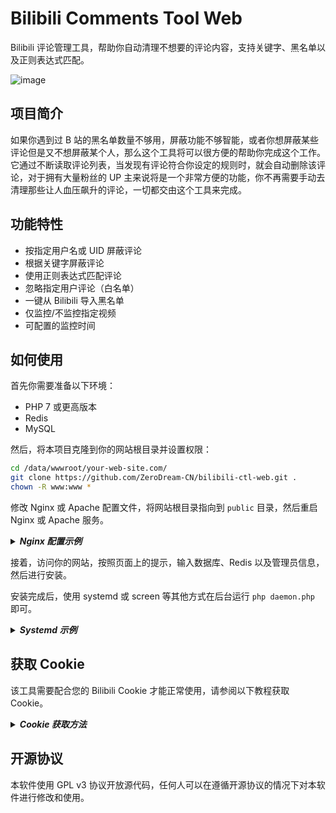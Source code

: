 # Bilibili Comments Tool Web
Bilibili 评论管理工具，帮助你自动清理不想要的评论内容，支持关键字、黑名单以及正则表达式匹配。

![image](https://github.com/user-attachments/assets/86cef016-236e-402f-b590-67d43db229af)

## 项目简介
如果你遇到过 B 站的黑名单数量不够用，屏蔽功能不够智能，或者你想屏蔽某些评论但是又不想屏蔽某个人，那么这个工具将可以很方便的帮助你完成这个工作。它通过不断读取评论列表，当发现有评论符合你设定的规则时，就会自动删除该评论，对于拥有大量粉丝的 UP 主来说将是一个非常方便的功能，你不再需要手动去清理那些让人血压飙升的评论，一切都交由这个工具来完成。

## 功能特性
* 按指定用户名或 UID 屏蔽评论
* 根据关键字屏蔽评论
* 使用正则表达式匹配评论
* 忽略指定用户评论（白名单）
* 一键从 Bilibili 导入黑名单
* 仅监控/不监控指定视频
* 可配置的监控时间

## 如何使用
首先你需要准备以下环境：

* PHP 7 或更高版本
* Redis
* MySQL

然后，将本项目克隆到你的网站根目录并设置权限：

```bash
cd /data/wwwroot/your-web-site.com/
git clone https://github.com/ZeroDream-CN/bilibili-ctl-web.git .
chown -R www:www *
```

修改 Nginx 或 Apache 配置文件，将网站根目录指向到 `public` 目录，然后重启 Nginx 或 Apache 服务。

<details>
    <summary><b><em>Nginx 配置示例</em></b></summary>
    <hr>

以下是配置文件示例（以 `your-domain.com` 域名为例）：
```nginx
server {
  listen 80;
  listen 443 ssl http2;
  ssl_certificate /usr/local/nginx/conf/ssl/fullchain.crt;
  ssl_certificate_key /usr/local/nginx/conf/ssl/private.key;
  ssl_protocols TLSv1.1 TLSv1.2 TLSv1.3;
  ssl_ciphers TLS13-AES-256-GCM-SHA384:TLS13-CHACHA20-POLY1305-SHA256:TLS13-AES-128-GCM-SHA256:TLS13-AES-128-CCM-8-SHA256:TLS13-AES-128-CCM-SHA256:EECDH+CHACHA20:EECDH+AES128:RSA+AES128:EECDH+AES256:RSA+AES256:EECDH+3DES:RSA+3DES:!MD5;
  ssl_prefer_server_ciphers on;
  ssl_session_timeout 10m;
  ssl_session_cache builtin:1000 shared:SSL:10m;
  ssl_buffer_size 1400;
  add_header Strict-Transport-Security max-age=15768000;
  add_header Access-Control-Allow-Origin '*';
  ssl_stapling off;
  ssl_stapling_verify off;
  server_name your-domain.com;
  index index.html index.htm index.php;
  root /data/wwwroot/your-domain.com/public;
  location ~ [^/]\.php(/|$) {
    fastcgi_pass unix:/dev/shm/php-cgi.sock;
    fastcgi_index index.php;
    include fastcgi.conf;
  }
  location ~ /\.tpl {
    deny all;
  }
}
```
</details>

接着，访问你的网站，按照页面上的提示，输入数据库、Redis 以及管理员信息，然后进行安装。

安装完成后，使用 systemd 或 screen 等其他方式在后台运行 `php daemon.php` 即可。

<details>
    <summary><b><em>Systemd 示例</em></b></summary>
    <hr>

以下是 Systemd 文件示例，以 `/etc/systemd/system/bilibili-ctl.service` 为例：
```ini
[Unit]
Description=Bilibili Comments Tool Service
After=network.target

[Service]
WorkingDirectory=/data/wwwroot/your-domain.com/
ExecStart=/usr/local/php/bin/php daemon.php
Restart=always
RestartSec=5s

[Install]
WantedBy=multi-user.target
```
</details>

## 获取 Cookie
该工具需要配合您的 Bilibili Cookie 才能正常使用，请参阅以下教程获取 Cookie。

<details>
    <summary><b><em>Cookie 获取方法</em></b></summary>
    <hr>
  
第一次启动软件会提示你输入 cookie，这里推荐使用 Chrome 谷歌浏览器或者其他 Chromium 系浏览器。

打开 [Bilibili 创作中心](https://member.bilibili.com/platform/comment/article)，打开之后按下 F12 打开浏览器控制台，然后转到 “网络” 或者 “Network”，接着刷新一下网页。

![image](https://user-images.githubusercontent.com/34357771/137756642-19f9a28e-0e5c-4820-9327-b6577e128d51.png)

然后点击第一个请求 article，此时右侧会出现请求的详细信息，找到 “请求标头” 或者 “Request Header”，将 “cookie:” 后面的内容复制（也就是截图中红框的部分）

![image](https://user-images.githubusercontent.com/34357771/137757549-273a9b9b-8859-4581-a34f-b8372e9f859a.png)

复制完之后返回到工具，在输入框内粘贴即可。

</details>

## 开源协议
本软件使用 GPL v3 协议开放源代码，任何人可以在遵循开源协议的情况下对本软件进行修改和使用。
